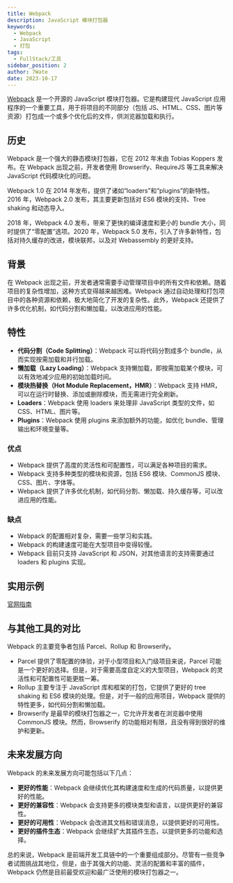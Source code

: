 ```yaml
---
title: Webpack
description: JavaScript 模块打包器
keywords:
  - Webpack
  - JavaScript
  - 打包
tags:
  - FullStack/工具
sidebar_position: 2
author: 7Wate
date: 2023-10-17
---
```


[Webpack](https://webpack.js.org/) 是一个开源的 JavaScript 模块打包器。它是构建现代 JavaScript 应用程序的一个重要工具，用于将项目的不同部分（包括 JS、HTML、CSS、图片等资源）打包成一个或多个优化后的文件，供浏览器加载和执行。

## 历史

Webpack 是一个强大的静态模块打包器，它在 2012 年末由 Tobias Koppers 发布。在 Webpack 出现之前，开发者使用 Browserify、RequireJS 等工具来解决 JavaScript 代码模块化的问题。

Webpack 1.0 在 2014 年发布，提供了诸如“loaders”和“plugins”的新特性。2016 年，Webpack 2.0 发布，其主要更新包括对 ES6 模块的支持、Tree shaking 和动态导入。

2018 年，Webpack 4.0 发布，带来了更快的编译速度和更小的 bundle 大小，同时提供了“零配置”选项。2020 年，Webpack 5.0 发布，引入了许多新特性，包括对持久缓存的改进，模块联邦，以及对 Webassembly 的更好支持。

## 背景

在 Webpack 出现之前，开发者通常需要手动管理项目中的所有文件和依赖。随着项目的复杂性增加，这种方式变得越来越困难。Webpack 通过自动处理和打包项目中的各种资源和依赖，极大地简化了开发的复杂性。此外，Webpack 还提供了许多优化机制，如代码分割和懒加载，以改进应用的性能。

## 特性

- **代码分割（Code Splitting）**：Webpack 可以将代码分割成多个 bundle，从而实现按需加载和并行加载。
- **懒加载（Lazy Loading）**：Webpack 支持懒加载，即按需加载某个模块，可以有效地减少应用的初始加载时间。
- **模块热替换（Hot Module Replacement，HMR）**：Webpack 支持 HMR，可以在运行时替换、添加或删除模块，而无需进行完全刷新。
- **Loaders**：Webpack 使用 loaders 来处理非 JavaScript 类型的文件，如 CSS、HTML、图片等。
- **Plugins**：Webpack 使用 plugins 来添加额外的功能，如优化 bundle、管理输出和环境变量等。

### 优点

- Webpack 提供了高度的灵活性和可配置性，可以满足各种项目的需求。
- Webpack 支持多种类型的模块和资源，包括 ES6 模块、CommonJS 模块、CSS、图片、字体等。
- Webpack 提供了许多优化机制，如代码分割、懒加载、持久缓存等，可以改进应用的性能。

### 缺点

- Webpack 的配置相对复杂，需要一些学习和实践。
- Webpack 的构建速度可能在大型项目中变得较慢。
- Webpack 目前只支持 JavaScript 和 JSON，对其他语言的支持需要通过 loaders 和 plugins 实现。

## 实用示例

[官网指南](https://webpack.docschina.org/guides/getting-started/)

## 与其他工具的对比

Webpack 的主要竞争者包括 Parcel、Rollup 和 Browserify。

- Parcel 提供了零配置的体验，对于小型项目和入门级项目来说，Parcel 可能是一个更好的选择。但是，对于需要高度自定义的大型项目，Webpack 的灵活性和可配置性可能更胜一筹。
- Rollup 主要专注于 JavaScript 库和框架的打包，它提供了更好的 tree shaking 和 ES6 模块的处理。但是，对于一般的应用项目，Webpack 提供的特性更多，如代码分割和懒加载。
- Browserify 是最早的模块打包器之一，它允许开发者在浏览器中使用 CommonJS 模块。然而，Browserify 的功能相对有限，且没有得到很好的维护和更新。

## 未来发展方向

Webpack 的未来发展方向可能包括以下几点：

- **更好的性能**：Webpack 会继续优化其构建速度和生成的代码质量，以提供更好的性能。
- **更好的兼容性**：Webpack 会支持更多的模块类型和语言，以提供更好的兼容性。
- **更好的可用性**：Webpack 会改进其文档和错误消息，以提供更好的可用性。
- **更好的插件生态**：Webpack 会继续扩大其插件生态，以提供更多的功能和选择。

总的来说，Webpack 是前端开发工具链中的一个重要组成部分。尽管有一些竞争者试图挑战其地位，但是，由于其强大的功能、灵活的配置和丰富的插件，Webpack 仍然是目前最受欢迎和最广泛使用的模块打包器之一。
